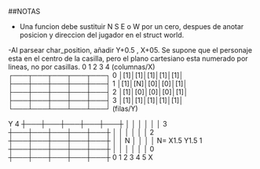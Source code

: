 
##NOTAS

- Una funcion debe sustituir N S E o W por un cero, despues de anotar posicion y direccion del jugador en el struct world.

-Al parsear char_position, añadir Y+0.5 , X+05. Se supone que el personaje esta en el centro de la casilla, pero el plano cartesiano esta numerado por lineas, no por casillas.
    0   1   2   3   4   (columnas/X)
  ┌───┬───┬───┬───┬───┐
0 │[1]│[1]│[1]│[1]│[1]│
  ├───┼───┼───┼───┼───┤
1 │[1]│[N]│[0]│[0]│[1]│
  ├───┼───┼───┼───┼───┤
2 │[1]│[0]│[0]│[0]│[1]│
  ├───┼───┼───┼───┼───┤
3 │[1]│[1]│[1]│[1]│[1]│
  └───┴───┴───┴───┴───┘
(filas/Y)

Y
4 ┼───┼───┼───┼───┼───┼
  │   │   │   │   │   │
3 ┼───┼───┼───┼───┼───┼
  │   │   │   │   │   │
2 ┼───┼───┼───┼───┼───┼
  │   │ N │   │   │   │  N= X1.5 Y1.5
1 ┼───┼───┼───┼───┼───┼
  │   │   │   │   │   │
0 ┼───┼───┼───┼───┼───┼
  0   1   2   3   4   5  X